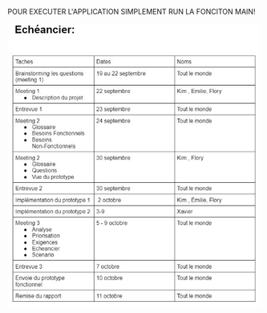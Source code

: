

POUR EXECUTER L'APPLICATION SIMPLEMENT RUN LA FONCITON MAIN!


![Echeancier](/images/echeancier.JPG )






